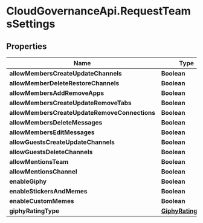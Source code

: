 # CloudGovernanceApi.RequestTeamsSettings

## Properties

Name | Type | Description | Notes
------------ | ------------- | ------------- | -------------
**allowMembersCreateUpdateChannels** | **Boolean** |  | [optional] 
**allowMemberDeleteRestoreChannels** | **Boolean** |  | [optional] 
**allowMembersAddRemoveApps** | **Boolean** |  | [optional] 
**allowMembersCreateUpdateRemoveTabs** | **Boolean** |  | [optional] 
**allowMembersCreateUpdateRemoveConnections** | **Boolean** |  | [optional] 
**allowMembersDeleteMessages** | **Boolean** |  | [optional] 
**allowMembersEditMessages** | **Boolean** |  | [optional] 
**allowGuestsCreateUpdateChannels** | **Boolean** |  | [optional] 
**allowGuestsDeleteChannels** | **Boolean** |  | [optional] 
**allowMentionsTeam** | **Boolean** |  | [optional] 
**allowMentionsChannel** | **Boolean** |  | [optional] 
**enableGiphy** | **Boolean** |  | [optional] 
**enableStickersAndMemes** | **Boolean** |  | [optional] 
**enableCustomMemes** | **Boolean** |  | [optional] 
**giphyRatingType** | [**GiphyRatingType**](GiphyRatingType.md) |  | [optional] 


